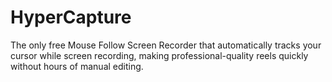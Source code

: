 # HyperCapture
The only free Mouse Follow Screen Recorder that automatically tracks your cursor while screen recording, making professional-quality reels quickly without hours of manual editing.
